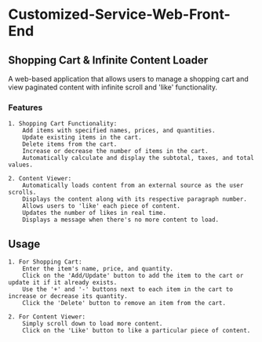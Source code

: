 # Customized-Service-Web-Front-End

## Shopping Cart & Infinite Content Loader

A web-based application that allows users to manage a shopping cart and view paginated content with infinite scroll and 'like' functionality.
### Features

    1. Shopping Cart Functionality:
        Add items with specified names, prices, and quantities.
        Update existing items in the cart.
        Delete items from the cart.
        Increase or decrease the number of items in the cart.
        Automatically calculate and display the subtotal, taxes, and total values.

    2. Content Viewer:
        Automatically loads content from an external source as the user scrolls.
        Displays the content along with its respective paragraph number.
        Allows users to 'like' each piece of content.
        Updates the number of likes in real time.
        Displays a message when there's no more content to load.


## Usage

    1. For Shopping Cart:
        Enter the item's name, price, and quantity.
        Click on the 'Add/Update' button to add the item to the cart or update it if it already exists.
        Use the '+' and '-' buttons next to each item in the cart to increase or decrease its quantity.
        Click the 'Delete' button to remove an item from the cart.

    2. For Content Viewer:
        Simply scroll down to load more content.
        Click on the 'Like' button to like a particular piece of content.
